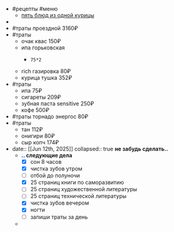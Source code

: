 - #рецепты #меню
	- [пять блюд из одной курицы](https://eda.ru/media/master-klass/pyat-blyud-iz-odnoy-kuricy)
-
- #траты проездной 3160₽
- #траты
	- очак квас 150₽
	- ипа горьковская
		- ```calc
		  75*2
		  ```
	- rich газировка 80₽
	- курица тушка 352₽
- #траты
	- ипа 75₽
	- сигареты 209₽
	- зубная паста sensitive 250₽
	- кофе 500₽
- #траты торнадо энергос 80₽
- #траты
	- тан 112₽
	- онигири 80₽
	- сыр копч 174₽
- date:: [[Jun 12th, 2025]]
  collapsed:: true
  **не забудь сделать..**
	- **.. следующие дела**
	  * [x] сон 8 часов
	  * [x] чистка зубов утром
	  * [ ] отбой до полуночи
	  * [x] 25 страниц книги по саморазвитию
	  * [ ] 25 страниц художественной литературы
	  * [ ] 25 страниц технической литературы
	  * [x] чистка зубов вечером
	  * [x] ногти
	  * [ ] запиши траты за день
	-